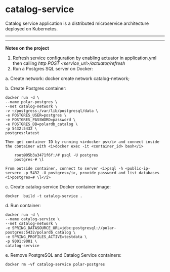 # catalog-service

Catalog service application is a distributed microservice architecture deployed on Kubernetes.

<hr/><hr/>
<b>Notes on the project</b>

1. Refresh service configuration by enabling actuator in application.yml then calling <i>http POST <service_url>/actuator/refresh</i>
2. Run a Postgres SQL server on Docker:

 a. Create network: docker create network catalog-network;
 
 b. Create Postgres container:

	docker run -d \
	--name polar-postgres \
	--net catalog-network \
	-v ~/postgress:/var/lib/postgresql/data \
	-e POSTGRES_USER=postgres \
	-e POSTGRES_PASSWORD=password \
	-e POSTGRES_DB=polardb_catalog \
	-p 5432:5432 \
	postgres:latest
	
	Then get container ID by running <i>docker ps</i> and connect inside the container with <i>docker exec -it <container_id> bash</i>
	
		root@05b3a3471f6f:/# psql -U postgres
		postgres-# \l
	
	From outside container, connect to server <i>psql -h <public-ip-server> -p 5432 -U postgres</i>, provide password and list databases <i>postgres=# \l</i>
	
  c. Create catalog-service Docker container image:
  
  	docker  build -t catalog-service .
  	
  d. Run container:
  
  	
	docker run -d \
	--name catalog-service \
	--net catalog-network \
	-e SPRING_DATASOURCE_URL=jdbc:postgresql://polar-postgres:5432/polardb_catalog \
	-e SPRING_PROFILES_ACTIVE=testdata \
	-p 9001:9001 \
	catalog-service

   e. Remove PostgreSQL and Catalog Service containers:	
	
	docker rm -vf catalog-service polar-postgres


			   	
  	